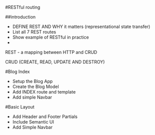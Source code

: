 #RESTful routing

##introduction

* DEFINE REST AND WHY it matters (representational state transfer) 
* List all 7 REST routes
* Show example of RESTful in practice
*


REST - a mapping between HTTP and CRUD

CRUD (CREATE, READ, UPDATE AND DESTROY)

#Blog Index

* Setup the Blog App
* Create the Blog Model
* Add INDEX route and template
* Add simple Navbar

#Basic Layout
* Add Header and Footer Partials
* Include Semantic UI
* Add Simple Navbar